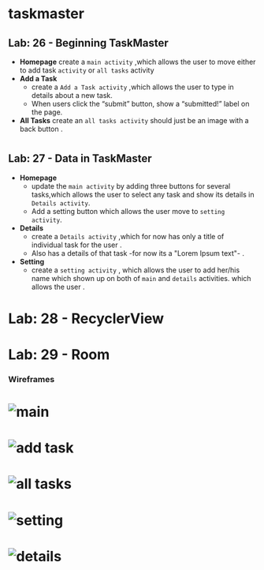 # taskmaster
## Lab: 26 - Beginning TaskMaster
- **Homepage**
  create a `main activity` ,which allows the user to move either to add task `activity` or `all tasks` activity 
- **Add a Task**
  - create a `Add a Task activity` ,which allows the user to type in details about a new task.
  - When users click the “submit” button, show a “submitted!” label on the page.
- **All Tasks**
create an `all tasks activity` should just be an image with a back button .
#
## Lab: 27 - Data in TaskMaster
- **Homepage**
   - update the `main activity` by adding three buttons for several tasks,which allows the user to select any task and show its details in `Details activity`.
   - Add a setting button which allows the user move to `setting activity`.
- **Details**
  - create a `Details activity` ,which for now has only a title of individual task for the user .
  - Also has a details of that task -for now its a "Lorem Ipsum text"- .
- **Setting**
   - create a `setting activity` , which allows the user to add her/his name which shown up on both of `main` and `details` activities. which allows the user .
# Lab: 28 - RecyclerView
# Lab: 29 - Room
### Wireframes
# ![main](screenshots/main.JPG)
# ![add task](screenshots/add.JPG)
# ![all tasks](screenshots/all.JPG)
# ![setting](screenshots/setting.JPG)
# ![details](screenshots/details.JPG)